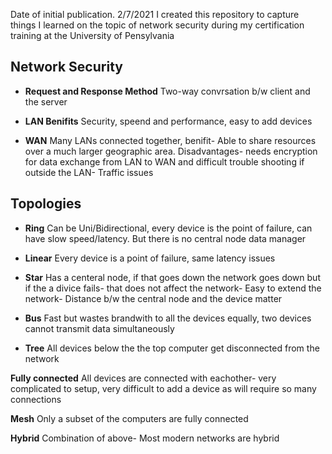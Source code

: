 
Date of initial publication. 2/7/2021
I created this repository to capture things I learned on the topic of network security during my certification training at the University of Pensylvania

## Network Security

- **Request and Response Method**
Two-way convrsation b/w client and the server

- **LAN Benifits** Security, speend and performance, easy to add devices

- **WAN** Many LANs connected together, benifit- Able to share resources over a much larger geographic area. Disadvantages- needs encryption for data exchange from LAN to WAN and difficult trouble shooting if outside the LAN- Traffic issues


## Topologies

- **Ring** Can be Uni/Bidirectional, every device is the point of failure, can have slow speed/latency. But there is no central node data manager

- **Linear** Every device is a point of failure, same latency issues

- **Star** Has a centeral node, if that goes down the network goes down but if the a divice fails- that does not affect the network- Easy to extend the network- Distance b/w the central node and the device matter

- **Bus** Fast but wastes brandwith to all the devices equally, two devices cannot transmit data simultaneously

- **Tree** All devices below the the top computer get disconnected from the network 

**Fully connected** All devices are connected with eachother- very complicated to setup, very difficult to add a device as will require so many connections

**Mesh** Only a subset of the computers are fully connected 

**Hybrid** Combination of above- Most modern networks are hybrid